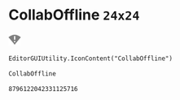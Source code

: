 # CollabOffline `24x24`
<img src="/img/CollabOffline.png" width=24 height=24>

``` CSharp
EditorGUIUtility.IconContent("CollabOffline")
```
```
CollabOffline
```
```
8796122042331125716
```
